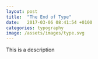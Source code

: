```yaml
---
layout: post
title:  "The End of Type"
date:   2017-03-06 08:41:54 +0100
categories: typography
image: /assets/images/type.svg
---
```

This is a description
